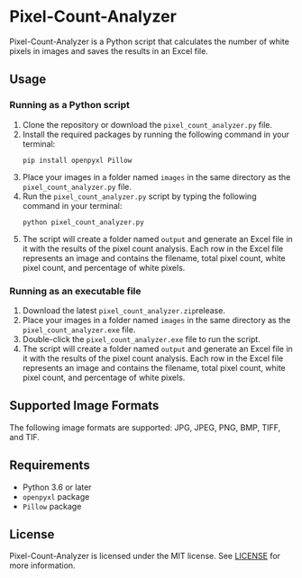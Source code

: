 
   <h1>Pixel-Count-Analyzer</h1>
    <p>Pixel-Count-Analyzer is a Python script that calculates the number of white pixels in images and saves the results in an Excel file.</p>
    <h2>Usage</h2>
    <h3>Running as a Python script</h3>
    <ol>
      <li>Clone the repository or download the <code>pixel_count_analyzer.py</code> file.</li>
      <li>Install the required packages by running the following command in your terminal:
        <pre><code>pip install openpyxl Pillow</code></pre>
      </li>
      <li>Place your images in a folder named <code>images</code> in the same directory as the <code>pixel_count_analyzer.py</code> file.</li>
      <li>Run the <code>pixel_count_analyzer.py</code> script by typing the following command in your terminal:
        <pre><code>python pixel_count_analyzer.py</code></pre>
      </li>
      <li>The script will create a folder named <code>output</code> and generate an Excel file in it with the results of the pixel count analysis. Each row in the Excel file represents an image and contains the filename, total pixel count, white pixel count, and percentage of white pixels.</li>
    </ol>
    <h3>Running as an executable file</h3>
    <ol>
      <li>Download the latest <code>pixel_count_analyzer.zip</code>release.</li>
      <li>Place your images in a folder named <code>images</code> in the same directory as the <code>pixel_count_analyzer.exe</code> file.</li>
      <li>Double-click the <code>pixel_count_analyzer.exe</code> file to run the script.</li>
      <li>The script will create a folder named <code>output</code> and generate an Excel file in it with the results of the pixel count analysis. Each row in the Excel file represents an image and contains the filename, total pixel count, white pixel count, and percentage of white pixels.</li>
    </ol>
    <h2>Supported Image Formats</h2>
    <p>The following image formats are supported: JPG, JPEG, PNG, BMP, TIFF, and TIF.</p>
    <h2>Requirements</h2>
    <ul>
      <li>Python 3.6 or later</li>
      <li><code>openpyxl</code> package</li>
      <li><code>Pillow</code> package</li>
    </ul>
    <h2>License</h2>
    <p>Pixel-Count-Analyzer is licensed under the MIT license. See <a href="LICENSE">LICENSE</a> for more information.</p>
